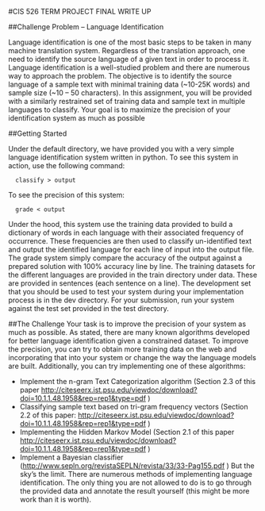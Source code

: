 #CIS 526 TERM PROJECT FINAL WRITE UP

##Challenge Problem – Language Identification

Language identification is one of the most basic steps to be taken in many machine translation system. Regardless of the translation approach, one need to identify the source language of a given text in order to process it. Language identification is a well-studied problem and there are numerous way to approach the problem. The objective is to identify the source language of a sample text with minimal training data (~10-25K words) and sample size (~10 – 50 characters). In this assignment, you will be provided with a similarly restrained set of training data and sample text in multiple languages to classify. Your goal is to maximize the precision of your identification system as much as possible

##Getting Started

Under the default directory, we have provided you with a very simple language identification system written in python. To see this system in action, use the following command:

~~~
  classify > output
~~~

To see the precision of this system:

~~~
  grade < output
~~~

Under the hood, this system use the training data provided to build a dictionary of words in each language with their associated frequency of occurrence. These frequencies are then used to classify un-identified text and output the identified language for each line of input into the output file. The grade system simply compare the accuracy of the output against a prepared solution with 100% accuracy line by line.
The training datasets for the different languages are provided in the train directory under data. These are provided in sentences (each sentence on a line). The development set that you should be used to test your system during your implementation process is in the dev directory. For your submission, run your system against the test set provided in the test directory.

##The Challenge
Your task is to improve the precision of your system as much as possible. As stated, there are many known algorithms developed for better language identification given a constrained dataset. To improve the precision, you can try to obtain more training data on the web and incorporating that into your system or change the way the language models are built. Additionally, you can try implementing one of these algorithms:
* Implement the n-gram Text Categorization algorithm (Section 2.3 of this paper http://citeseerx.ist.psu.edu/viewdoc/download?doi=10.1.1.48.1958&rep=rep1&type=pdf )
* Classifying sample text based on tri-gram frequency vectors (Section 2.2 of this paper: http://citeseerx.ist.psu.edu/viewdoc/download?doi=10.1.1.48.1958&rep=rep1&type=pdf )
* Implementing the Hidden Markov Model (Section 2.1 of this paper http://citeseerx.ist.psu.edu/viewdoc/download?doi=10.1.1.48.1958&rep=rep1&type=pdf )
* Implement a Bayesian classifier (http://www.sepln.org/revistaSEPLN/revista/33/33-Pag155.pdf )
But the sky’s the limit. There are numerous methods of implementing language identification. The only thing you are not allowed to do is to go through the provided data and annotate the result yourself (this might be more work than it is worth).
